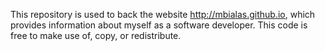 This repository is used to back the website <a href="http://mbialas.github.io">http://mbialas.github.io</a>, which provides information about myself as a software developer. This code is free to make use of, copy, or redistribute.